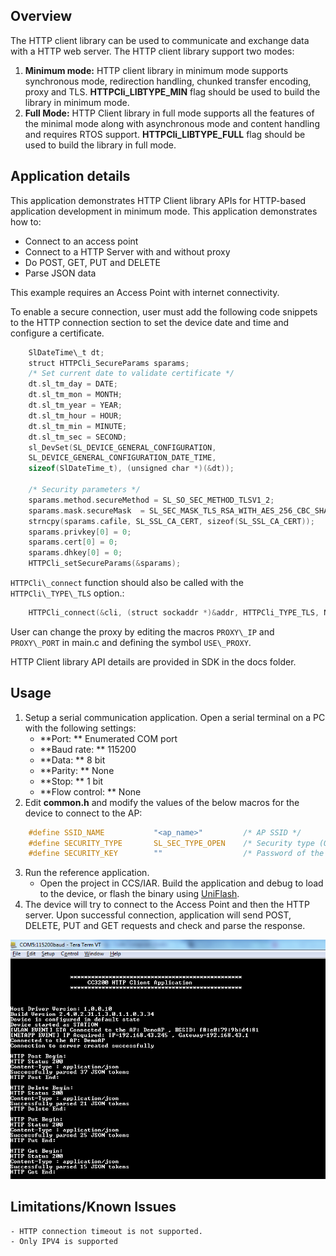 ## Overview

The HTTP client library can be used to communicate and exchange data with
a HTTP web server. The HTTP client library support two modes:

1.  **Minimum mode:** HTTP client library in minimum mode supports
    synchronous mode, redirection handling, chunked transfer encoding,
    proxy and TLS. **HTTPCli\_LIBTYPE\_MIN** flag should be used to
    build the library in minimum mode.
2.  **Full Mode:** HTTP Client library in full mode supports all the
    features of the minimal mode along with asynchronous mode and
    content handling and requires RTOS support.
    **HTTPCli\_LIBTYPE\_FULL** flag should be used to build the library
    in full mode.
	
## Application details

This application demonstrates HTTP Client library APIs for
HTTP-based application development in minimum mode. This application
demonstrates how to:

  - Connect to an access point
  - Connect to a HTTP Server with and without proxy
  - Do POST, GET, PUT and DELETE
  - Parse JSON data
  
  
This example requires an Access Point with internet connectivity.

To enable a secure connection, user must add the following code snippets to the HTTP connection section to set the device date and time and configure a certificate.
  
```c
	SlDateTime\_t dt;
	struct HTTPCli_SecureParams sparams;       
	/* Set current date to validate certificate */
	dt.sl_tm_day = DATE;  
	dt.sl_tm_mon = MONTH; 
	dt.sl_tm_year = YEAR;  
	dt.sl_tm_hour = HOUR;  
	dt.sl_tm_min = MINUTE;  
	dt.sl_tm_sec = SECOND;  
	sl_DevSet(SL_DEVICE_GENERAL_CONFIGURATION, 
	SL_DEVICE_GENERAL_CONFIGURATION_DATE_TIME, 
	sizeof(SlDateTime_t), (unsigned char *)(&dt)); 
	
	/* Security parameters */
	sparams.method.secureMethod = SL_SO_SEC_METHOD_TLSV1_2;
	sparams.mask.secureMask  = SL_SEC_MASK_TLS_RSA_WITH_AES_256_CBC_SHA;
	strncpy(sparams.cafile, SL_SSL_CA_CERT, sizeof(SL_SSL_CA_CERT));
	sparams.privkey[0] = 0;
	sparams.cert[0] = 0;
	sparams.dhkey[0] = 0;  
	HTTPCli_setSecureParams(&sparams);
```

``HTTPCli\_connect`` function should also be called with the ``HTTPCli\_TYPE\_TLS`` option.:

```c
	HTTPCli_connect(&cli, (struct sockaddr *)&addr, HTTPCli_TYPE_TLS, NULL);
```

User can change the proxy by editing the macros `PROXY\_IP` and
`PROXY\_PORT` in main.c and defining the symbol `USE\_PROXY`.

HTTP Client library API details are provided in SDK in the docs folder.

## Usage

1.  Setup a serial communication application. Open a serial terminal on a PC with the following settings:
	- **Port: ** Enumerated COM port
	- **Baud rate: ** 115200
	- **Data: ** 8 bit
	- **Parity: ** None
	- **Stop: ** 1 bit
	- **Flow control: ** None
2. Edit **common.h** and modify the values of the below macros for the device to connect to the AP:
```c
	#define SSID_NAME           "<ap_name>"    		/* AP SSID */
	#define SECURITY_TYPE       SL_SEC_TYPE_OPEN 	/* Security type (OPEN or WEP or WPA*/
	#define SECURITY_KEY        ""              	/* Password of the secured AP */
```
3.  Run the reference application.
      - Open the project in CCS/IAR. Build the application and debug to load to the device, or flash the binary using [UniFlash](http://processors.wiki.ti.com/index.php/CC3100_%26_CC3200_UniFlash_Quick_Start_Guide).
4. The device will try to connect to the Access Point and then the HTTP server. Upon successful connection, application will send POST, DELETE, PUT
and GET requests and check and parse the response.

![](../../docs/images/httpclient1.png)

## Limitations/Known Issues

	- HTTP connection timeout is not supported.
	- Only IPV4 is supported
